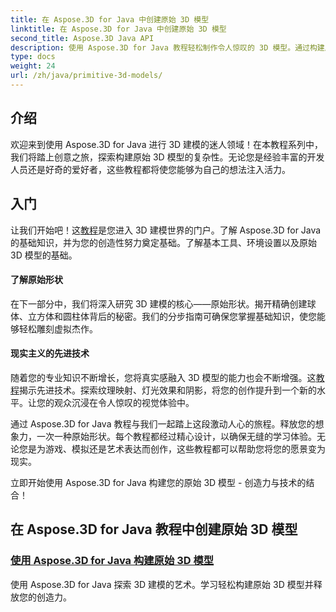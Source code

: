 ```yaml
---
title: 在 Aspose.3D for Java 中创建原始 3D 模型
linktitle: 在 Aspose.3D for Java 中创建原始 3D 模型
second_title: Aspose.3D Java API
description: 使用 Aspose.3D for Java 教程轻松制作令人惊叹的 3D 模型。通过构建原始 3D 模型的分步指南释放您的创造力。
type: docs
weight: 24
url: /zh/java/primitive-3d-models/
---
```



## 介绍

欢迎来到使用 Aspose.3D for Java 进行 3D 建模的迷人领域！在本教程系列中，我们将踏上创意之旅，探索构建原始 3D 模型的复杂性。无论您是经验丰富的开发人员还是好奇的爱好者，这些教程都将使您能够为自己的想法注入活力。

## 入门

让我们开始吧！这[教程](./building-primitive-3d-models/)是您进入 3D 建模世界的门户。了解 Aspose.3D for Java 的基础知识，并为您的创造性努力奠定基础。了解基本工具、环境设置以及原始 3D 模型的基础。

#### 了解原始形状

在下一部分中，我们将深入研究 3D 建模的核心——原始形状。揭开精确创建球体、立方体和圆柱体背后的秘密。我们的分步指南可确保您掌握基础知识，使您能够轻松雕刻虚拟杰作。

#### 现实主义的先进技术

随着您的专业知识不断增长，您将真实感融入 3D 模型的能力也会不断增强。这[教程](./building-primitive-3d-models/)揭示先进技术。探索纹理映射、灯光效果和阴影，将您的创作提升到一个新的水平。让您的观众沉浸在令人惊叹的视觉体验中。

通过 Aspose.3D for Java 教程与我们一起踏上这段激动人心的旅程。释放您的想象力，一次一种原始形状。每个教程都经过精心设计，以确保无缝的学习体验。无论您是为游戏、模拟还是艺术表达而创作，这些教程都可以帮助您将您的愿景变为现实。

立即开始使用 Aspose.3D for Java 构建您的原始 3D 模型 - 创造力与技术的结合！
## 在 Aspose.3D for Java 教程中创建原始 3D 模型
### [使用 Aspose.3D for Java 构建原始 3D 模型](./building-primitive-3d-models/)
使用 Aspose.3D for Java 探索 3D 建模的艺术。学习轻松构建原始 3D 模型并释放您的创造力。